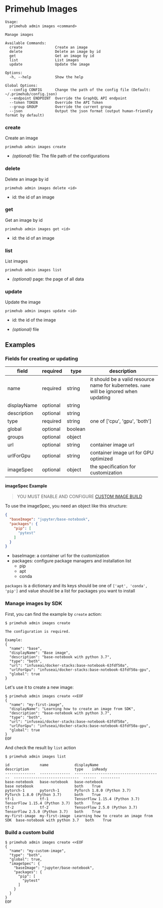 
# <ADMIN> Primehub Images

```
Usage: 
  primehub admin images <command>

Manage images

Available Commands:
  create               Create an image
  delete               Delete an image by id
  get                  Get an image by id
  list                 List images
  update               Update the image

Options:
  -h, --help           Show the help

Global Options:
  --config CONFIG      Change the path of the config file (Default: ~/.primehub/config.json)
  --endpoint ENDPOINT  Override the GraphQL API endpoint
  --token TOKEN        Override the API Token
  --group GROUP        Override the current group
  --json               Output the json format (output human-friendly format by default)

```


### create

Create an image


```
primehub admin images create
```
 

* *(optional)* file: The file path of the configurations




### delete

Delete an image by id


```
primehub admin images delete <id>
```

* id: the id of an image
 




### get

Get an image by id


```
primehub admin images get <id>
```

* id: the id of an image
 




### list

List images


```
primehub admin images list
```
 

* *(optional)* page: the page of all data




### update

Update the image


```
primehub admin images update <id>
```

* id: the id of the image
 

* *(optional)* file



 

## Examples

### Fields for creating or updating

| field | required | type | description |
| --- | --- | --- | --- |
| name | required | string | it should be a valid resource name for kubernetes. `name` will be ignored when updating |
| displayName | optional | string | |
| description | optional | string | |
| type | required | string | one of ['cpu', 'gpu', 'both'] |
| global | optional | boolean |  |
| groups | optional | object | |
| url | optional | string | container image url |
| urlForGpu | optional | string | container image url for GPU optimized |
| imageSpec | optional | object | the specification for customization |

#### imageSpec Example

> YOU MUST ENABLE AND CONFIGURE [CUSTOM IMAGE BUILD](https://docs.primehub.io/docs/getting_started/configure-image-builder)

To use the imageSpec, you need an object like this structure:

```json
{
  "baseImage": "jupyter/base-notebook",
  "packages": {
    "pip": [
      "pytest"
    ]
  }
}
```

* baseImage: a container url for the customization
* packages: configure package managers and installation list
    * pip
    * apt
    * conda

`packages` is a dictionary and its keys should be one of `['apt', 'conda', 'pip']` and value should be a list for
packages you want to install

### Manage images by SDK

First, you can find the example by `create` action:

```
$ primehub admin images create

The configuration is required.

Example:
{
  "name": "base",
  "displayName": "Base image",
  "description": "base-notebook with python 3.7",
  "type": "both",
  "url": "infuseai/docker-stacks:base-notebook-63fdf50a",
  "urlForGpu": "infuseai/docker-stacks:base-notebook-63fdf50a-gpu",
  "global": true
}
```

Let's use it to create a new image:

```
$ primehub admin images create <<EOF
{
  "name": "my-first-image",
  "displayName": "Learning how to create an image from SDK",
  "description": "base-notebook with python 3.7",
  "type": "both",
  "url": "infuseai/docker-stacks:base-notebook-63fdf50a",
  "urlForGpu": "infuseai/docker-stacks:base-notebook-63fdf50a-gpu",
  "global": true
}
EOF
```

And check the result by `list` action

```
$ primehub admin images list

id              name            displayName                               description                     type    isReady
--------------  --------------  ----------------------------------------  ------------------------------  ------  ---------
base-notebook   base-notebook   base-notebook                             base notebook                   both    True
pytorch-1       pytorch-1       PyTorch 1.8.0 (Python 3.7)                PyTorch 1.8.0 (Python 3.7)      both    True
tf-1            tf-1            TensorFlow 1.15.4 (Python 3.7)            TensorFlow 1.15.4 (Python 3.7)  both    True
tf-2            tf-2            TensorFlow 2.5.0 (Python 3.7)             TensorFlow 2.5.0 (Python 3.7)   both    True
my-first-image  my-first-image  Learning how to create an image from SDK  base-notebook with python 3.7   both    True
```

### Build a custom build

```
$ primehub admin images create <<EOF
{
  "name": "my-custom-image",
  "type": "both",
  "global": true,
  "imageSpec": {
    "baseImage": "jupyter/base-notebook",
    "packages": {
      "pip": [
        "pytest"
      ]
    }
  }
}
EOF
```